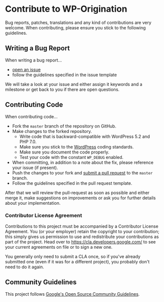 # Contribute to WP-Origination

Bug reports, patches, translations and any kind of contributions are very welcome. When contributing, please ensure you stick to the following guidelines.

## Writing a Bug Report

When writing a bug report...

* [open an issue](https://github.com/GoogleChromeLabs/wp-origination/issues/new)
* follow the guidelines specified in the issue template

We will take a look at your issue and either assign it keywords and a milestone or get back to you if there are open questions.

## Contributing Code

When contributing code...

* Fork the `master` branch of the repository on GitHub.
* Make changes to the forked repository.
    * Write code that is backward-compatible with WordPress 5.2 and PHP 7.0.
    * Make sure you stick to the [WordPress](https://make.wordpress.org/core/handbook/best-practices/coding-standards/) coding standards.
    * Make sure you document the code properly.
    * Test your code with the constant `WP_DEBUG` enabled.
* When committing, in addition to a note about the fix, please reference your issue (if present).
* Push the changes to your fork and [submit a pull request](https://github.com/GoogleChromeLabs/wp-origination/compare) to the `master` branch.
* Follow the guidelines specified in the pull request template.

After that we will review the pull-request as soon as possible and either merge it, make suggestions on improvements or ask you for further details about your implementation.

### Contributor License Agreement

Contributions to this project must be accompanied by a Contributor License Agreement. You (or your employer) retain the copyright to your contribution; this simply gives us permission to use and redistribute your contributions as part of the project. Head over to <https://cla.developers.google.com/> to see your current agreements on file or to sign a new one.

You generally only need to submit a CLA once, so if you've already submitted one (even if it was for a different project), you probably don't need to do it again.

## Community Guidelines

This project follows [Google's Open Source Community Guidelines](https://opensource.google.com/conduct/).
